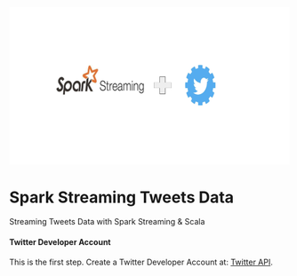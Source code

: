 <p align="center">
  <img src="spark_twitter.png">
</p>

# Spark Streaming Tweets Data
Streaming Tweets Data with Spark Streaming &amp; Scala

#### Twitter Developer Account
This is the first step. Create a Twitter Developer Account at: [Twitter API](https://developer.twitter.com/en).
